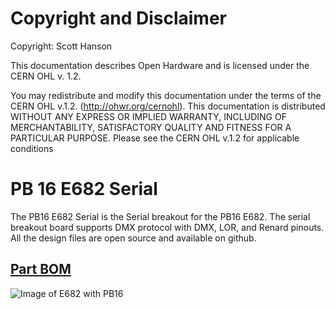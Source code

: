 # Copyright and Disclaimer
Copyright: Scott Hanson

This documentation describes Open Hardware and is licensed under the CERN OHL v. 1.2.

You may redistribute and modify this documentation under the terms of the CERN OHL v.1.2. (http://ohwr.org/cernohl). This documentation is distributed WITHOUT ANY EXPRESS OR IMPLIED WARRANTY, INCLUDING OF MERCHANTABILITY, SATISFACTORY QUALITY AND FITNESS FOR A PARTICULAR PURPOSE. Please see the CERN OHL v.1.2 for applicable conditions

# PB 16 E682 Serial

The PB16 E682 Serial is the Serial breakout for the PB16 E682. The serial breakout board supports DMX protocol with DMX, LOR, and Renard pinouts. All the design files are open source and available on github.

## [Part BOM](https://github.com/computergeek1507/PB_16/raw/master/PB_16_E682_Serial/PB_16_E682_Serial.ods)

![Image of E682 with PB16](https://github.com/computergeek1507/PB_16/raw/master/PB_16_E682_Serial/PB_16_E682_Serial.png)
